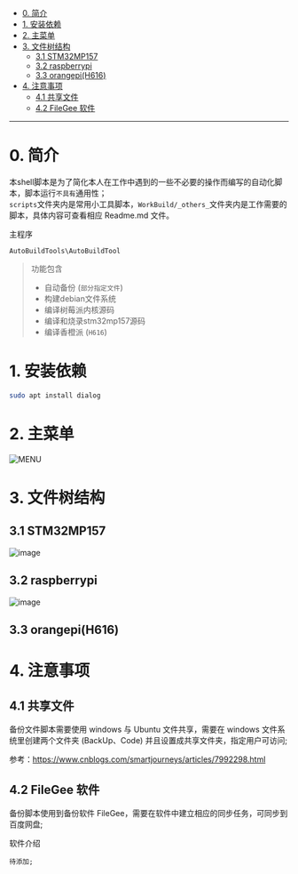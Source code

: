 - [0. 简介](#0-简介)
- [1. 安装依赖](#1-安装依赖)
- [2. 主菜单](#2-主菜单)
- [3. 文件树结构](#3-文件树结构)
  - [3.1 STM32MP157](#31-stm32mp157)
  - [3.2 raspberrypi](#32-raspberrypi)
  - [3.3 orangepi(H616)](#33-orangepih616)
- [4. 注意事项](#4-注意事项)
  - [4.1 共享文件](#41-共享文件)
  - [4.2 FileGee 软件](#42-filegee-软件)

---

# 0. 简介

本shell脚本是为了简化本人在工作中遇到的一些不必要的操作而编写的自动化脚本，脚本运行`不具有`通用性；  
`scripts`文件夹内是常用小工具脚本，`WorkBuild/_others_`文件夹内是工作需要的脚本，具体内容可查看相应 Readme.md 文件。

主程序

    AutoBuildTools\AutoBuildTool

> 功能包含
> * 自动备份 (`部分指定文件`)
> * 构建debian文件系统
> * 编译树莓派内核源码
> * 编译和烧录stm32mp157源码
> * 编译香橙派 (`H616`)


# 1. 安装依赖

``` bash
sudo apt install dialog
```

# 2. 主菜单

![MENU](https://user-images.githubusercontent.com/26021085/162908597-ad863fd4-1048-4ac5-8977-8a83847fb277.png)

# 3. 文件树结构

## 3.1 STM32MP157

![image](https://user-images.githubusercontent.com/26021085/155838185-4cfd4ff7-d9b6-4265-9f99-afdac42f1fb7.png)

## 3.2 raspberrypi

![image](https://user-images.githubusercontent.com/26021085/155838323-c7c1114a-18ed-4611-bd09-3c07e1d2f458.png)

## 3.3 orangepi(H616)



# 4. 注意事项

## 4.1 共享文件

备份文件脚本需要使用 windows 与 Ubuntu 文件共享，需要在 windows 文件系统里创建两个文件夹 (BackUp、Code)
并且设置成共享文件夹，指定用户可访问;

参考：<https://www.cnblogs.com/smartjourneys/articles/7992298.html>

## 4.2 FileGee 软件

备份脚本使用到备份软件 FileGee，需要在软件中建立相应的同步任务，可同步到百度网盘;

软件介绍

    待添加;

